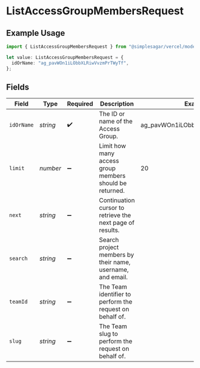 # ListAccessGroupMembersRequest

## Example Usage

```typescript
import { ListAccessGroupMembersRequest } from "@simplesagar/vercel/models/listaccessgroupmembersop.js";

let value: ListAccessGroupMembersRequest = {
  idOrName: "ag_pavWOn1iLObbXLRiwVvzmPrTWyTf",
};
```

## Fields

| Field                                                      | Type                                                       | Required                                                   | Description                                                | Example                                                    |
| ---------------------------------------------------------- | ---------------------------------------------------------- | ---------------------------------------------------------- | ---------------------------------------------------------- | ---------------------------------------------------------- |
| `idOrName`                                                 | *string*                                                   | :heavy_check_mark:                                         | The ID or name of the Access Group.                        | ag_pavWOn1iLObbXLRiwVvzmPrTWyTf                            |
| `limit`                                                    | *number*                                                   | :heavy_minus_sign:                                         | Limit how many access group members should be returned.    | 20                                                         |
| `next`                                                     | *string*                                                   | :heavy_minus_sign:                                         | Continuation cursor to retrieve the next page of results.  |                                                            |
| `search`                                                   | *string*                                                   | :heavy_minus_sign:                                         | Search project members by their name, username, and email. |                                                            |
| `teamId`                                                   | *string*                                                   | :heavy_minus_sign:                                         | The Team identifier to perform the request on behalf of.   |                                                            |
| `slug`                                                     | *string*                                                   | :heavy_minus_sign:                                         | The Team slug to perform the request on behalf of.         |                                                            |